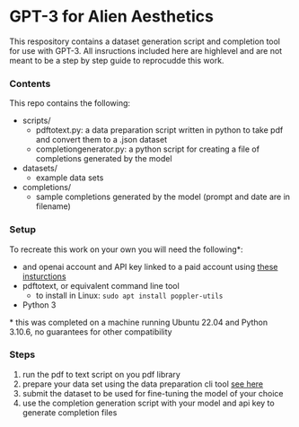 # GPT-3 for Alien Aesthetics

This respository contains a dataset generation script and completion tool for use with GPT-3. All insructions included here are highlevel and are not meant to be a step by step guide to reprocudde this work. 

### Contents

This repo contains the following:
- scripts/
  - pdftotext.py: a data preparation script written in python to take pdf and convert them to a .json dataset
  - completiongenerator.py: a python script for creating a file of completions generated by the model
- datasets/
  - example data sets
- completions/
  - sample completions generated by the model (prompt and date are in filename) 


### Setup

To recreate this work on your own you will need the following\*:
- and openai account and API key linked to a paid account using [these insturctions](https://beta.openai.com/docs/guides/fine-tuning)
- pdftotext, or equivalent command line tool
  - to install in Linux: ``sudo apt install poppler-utils``
- Python 3

\* this was completed on a machine running Ubuntu 22.04 and Python 3.10.6, no guarantees for other compatibility

### Steps
1. run the pdf to text script on you pdf library
2. prepare your data set using the data preparation cli tool [see here](https://beta.openai.com/docs/guides/fine-tuning)
3. submit the dataset to be used for fine-tuning the model of your choice
4. use the completion generation script with your model and api key to generate completion files


